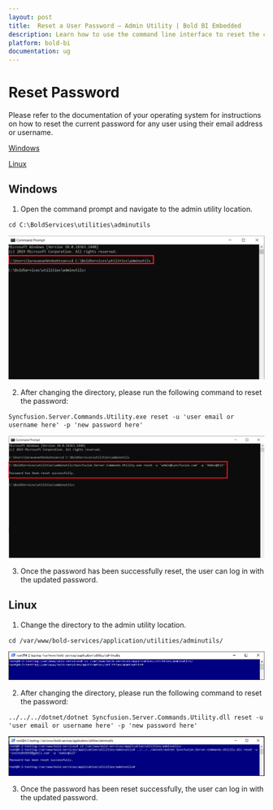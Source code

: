```yaml
---
layout: post
title:  Reset a User Password – Admin Utility | Bold BI Embedded
description: Learn how to use the command line interface to reset the current password of any user in Bold BI Embedded using their email address or user name.
platform: bold-bi
documentation: ug
---
```


# Reset Password

Please refer to the documentation of your operating system for instructions on how to reset the current password for any user using their email address or username.

[Windows](/utilities/bold-bi-command-line-tools/reset-password/#windows)

[Linux](/utilities/bold-bi-command-line-tools/reset-password/#linux)

## Windows
   
1. Open the command prompt and navigate to the admin utility location. 
~~~
cd C:\BoldServices\utilities\adminutils
~~~
![command](/static/assets/admin-utility/images/cmdforutils-1.png)
 
2. After changing the directory, please run the following command to reset the password:  
~~~
Syncfusion.Server.Commands.Utility.exe reset -u 'user email or username here' -p 'new password here'
~~~  
![reset-command](/static/assets/admin-utility/images/resetcmd-1.png) 

3. Once the password has been successfully reset, the user can log in with the updated password.

## Linux
  
1. Change the directory to the admin utility location.  
~~~
cd /var/www/bold-services/application/utilities/adminutils/
~~~
![command](/static/assets/admin-utility/images/linux-cd.png)
 
2. After changing the directory, please run the following command to reset the password:
~~~
../../../dotnet/dotnet Syncfusion.Server.Commands.Utility.dll reset -u 'user email or username here' -p 'new password here'
~~~  
![reset-command](/static/assets/admin-utility/images/linux-resetcmd.png) 

3. Once the password has been reset successfully, the user can log in with the updated password.

